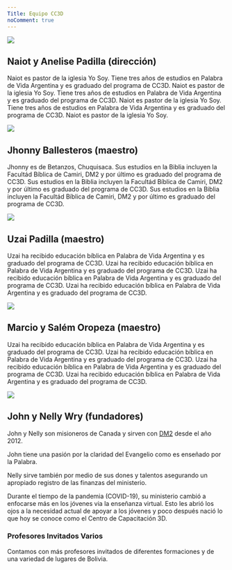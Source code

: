 ```yaml
---
Title: Equipo CC3D
noComment: true
---
```

![](/Pagina/img/padillas.jpeg)
## Naiot y Anelise Padilla (dirección)



Naiot es pastor de la iglesia Yo Soy. Tiene tres años de estudios en Palabra de Vida Argentina y es graduado del programa de CC3D. Naiot es pastor de la iglesia Yo Soy. Tiene tres años de estudios en Palabra de Vida Argentina y es graduado del programa de CC3D. Naiot es pastor de la iglesia Yo Soy. Tiene tres años de estudios en Palabra de Vida Argentina y es graduado del programa de CC3D. Naiot es pastor de la iglesia Yo Soy. 

![](/Pagina/img/jhonny.jpeg)
## Jhonny Ballesteros (maestro)

Jhonny es de Betanzos, Chuquisaca. Sus estudios en la Biblia incluyen la Facultád Bíblica de Camiri, DM2 y por último es graduado del programa de CC3D. 
Sus estudios en la Biblia incluyen la Facultád Bíblica de Camiri, DM2 y por último es graduado del programa de CC3D. Sus estudios en la Biblia incluyen la Facultád Bíblica de Camiri, DM2 y por último es graduado del programa de CC3D. 

![](/Pagina/img/uzai.jpeg)
## Uzai Padilla (maestro)

Uzai ha recibido educación bíblica en Palabra de Vida Argentina y es graduado del programa de CC3D. Uzai ha recibido educación bíblica en Palabra de Vida Argentina y es graduado del programa de CC3D. Uzai ha recibido educación bíblica en Palabra de Vida Argentina y es graduado del programa de CC3D. Uzai ha recibido educación bíblica en Palabra de Vida Argentina y es graduado del programa de CC3D. 

![](/Pagina/img/marcio.jpg)
## Marcio y Salém Oropeza (maestro)
Uzai ha recibido educación bíblica en Palabra de Vida Argentina y es graduado del programa de CC3D. Uzai ha recibido educación bíblica en Palabra de Vida Argentina y es graduado del programa de CC3D. Uzai ha recibido educación bíblica en Palabra de Vida Argentina y es graduado del programa de CC3D. Uzai ha recibido educación bíblica en Palabra de Vida Argentina y es graduado del programa de CC3D. 

![](/Pagina/img/the-wrys.jpeg)
## John y Nelly Wry (fundadores)


John y Nelly son misioneros de Canada y sirven con [DM2](https://www.dm2usa.org/) desde el año 2012.

John tiene una pasión por la claridad del Evangelio como es enseñado por la Palabra. 

Nelly sirve también por medio de sus dones y talentos asegurando un apropiado registro de las finanzas del ministerio. 

Durante el tiempo de la pandemia (COVID-19), su ministerio cambió a enfocarse más en los jóvenes via la enseñanza virtual. Esto les abrió los ojos a la necesidad actual de apoyar a los jóvenes y poco después nació lo que hoy se conoce como el Centro de Capacitación 3D. 




### Profesores Invitados Varios


Contamos con más profesores invitados de diferentes formaciones y de una variedad de lugares de Bolivia. 